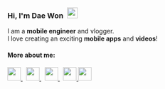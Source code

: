 ### Hi, I'm Dae Won&nbsp;&nbsp;<img src="https://raw.githubusercontent.com/MartinHeinz/MartinHeinz/master/wave.gif" width="24">

I am a <strong>mobile engineer</strong> and vlogger.<br/>
I love creating an exciting <strong>mobile apps</strong> and <strong>videos</strong>!

#### More about me:

<a href="https://youtube.com/dkchannelgaming?sub_confirmation=1" target="_blank">
  <img src="https://www.flaticon.com/svg/static/icons/svg/187/187209.svg" width="30" height="30">
</a>
&nbsp;
<a href="https://www.linkedin.com/in/dw2kim/" target="_blank" >
  <img src="https://www.flaticon.com/svg/static/icons/svg/145/145807.svg" width="30" height="30" >
</a>
&nbsp;
<a href="https://www.daewonkim.ca/" target="_blank">
  <img src="https://www.flaticon.com/svg/static/icons/svg/3681/3681921.svg" width="30" height="30">
</a>
&nbsp;
<a href="https://www.daewonstudio.com/" target="_blank">
  <img src="https://www.flaticon.com/svg/static/icons/svg/3616/3616049.svg" width="30" height="30">
</a>

<a href="https://www.dw2kim.medium.com/" target="_blank">
  <img src="https://www.flaticon.com/premium-icon/icons/svg/3670/3670098.svg" width="30" height="30">
</a>

